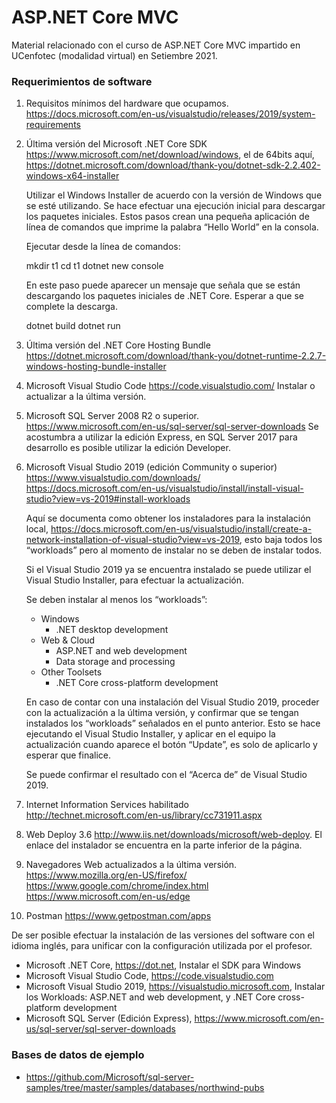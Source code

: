 # ASP.NET Core MVC
Material relacionado con el curso de ASP.NET Core MVC impartido en UCenfotec (modalidad virtual) en Setiembre 2021.

### Requerimientos de software
1.	Requisitos mínimos del hardware que ocupamos. 
	https://docs.microsoft.com/en-us/visualstudio/releases/2019/system-requirements
	
2.	Última versión del Microsoft .NET Core SDK
	https://www.microsoft.com/net/download/windows,  el de 64bits aquí, 
	https://dotnet.microsoft.com/download/thank-you/dotnet-sdk-2.2.402-windows-x64-installer
	
	Utilizar el Windows Installer de acuerdo con la versión de Windows que se esté utilizando.
	Se hace efectuar una ejecución inicial para descargar los paquetes iniciales. 
	Estos pasos crean una pequeña aplicación de línea de comandos que imprime la palabra “Hello World” en la consola. 
	
	Ejecutar desde la línea de comandos: 
	
	mkdir t1
	cd t1
	dotnet new console 

	En este paso puede aparecer un mensaje que señala que se están descargando los paquetes iniciales de .NET Core. 
	Esperar a que se complete la descarga.
		
	dotnet build
	dotnet run

3.	Última versión del .NET Core Hosting Bundle 
	https://dotnet.microsoft.com/download/thank-you/dotnet-runtime-2.2.7-windows-hosting-bundle-installer

4.	Microsoft Visual Studio Code 
	https://code.visualstudio.com/
	Instalar o actualizar a la última versión.
	
5.	Microsoft SQL Server 2008 R2 o superior. 
	https://www.microsoft.com/en-us/sql-server/sql-server-downloads
	Se acostumbra a utilizar la edición Express, en SQL Server 2017 para desarrollo es posible utilizar la edición Developer.	
	
6.	Microsoft Visual Studio 2019 (edición Community o superior) 
	https://www.visualstudio.com/downloads/
	https://docs.microsoft.com/en-us/visualstudio/install/install-visual-studio?view=vs-2019#install-workloads
	
	Aquí se documenta como obtener los instaladores para la instalación local, 
	https://docs.microsoft.com/en-us/visualstudio/install/create-a-network-installation-of-visual-studio?view=vs-2019, 
	esto baja todos los “workloads” pero al momento de instalar no se deben de instalar todos.
	
	Si el Visual Studio 2019 ya se encuentra instalado se puede utilizar el Visual Studio Installer, 
	para efectuar la actualización.

	Se deben instalar al menos los “workloads”: 
	- Windows 
		+ .NET desktop development
	- Web & Cloud 
		+ ASP.NET and web development
		+ Data storage and processing
	- Other Toolsets 
		+ .NET Core cross-platform development
		
	En caso de contar con una instalación del Visual Studio 2019, proceder con la actualización a la última versión, 
	y confirmar que se tengan instalados los “workloads” señalados en el punto anterior. Esto se hace ejecutando el 
	Visual Studio Installer, y aplicar en el equipo la actualización cuando aparece el botón “Update”, es solo de 
	aplicarlo y esperar que finalice.
 
	Se puede confirmar el resultado con el “Acerca de” de Visual Studio 2019.
	
7.	Internet Information Services habilitado 
	http://technet.microsoft.com/en-us/library/cc731911.aspx
	
8.	Web Deploy 3.6 
	http://www.iis.net/downloads/microsoft/web-deploy.  El enlace del instalador se encuentra en la parte inferior 
	de la página.
	
9.	Navegadores Web actualizados a la última versión. 
	https://www.mozilla.org/en-US/firefox/
	https://www.google.com/chrome/index.html
	https://www.microsoft.com/en-us/edge

10. Postman
	https://www.getpostman.com/apps	
	
De ser posible efectuar la instalación de las versiones del software con el idioma inglés, para unificar con la 
configuración utilizada por el profesor.


* Microsoft .NET Core, https://dot.net, Instalar el SDK para Windows
* Microsoft Visual Studio Code, https://code.visualstudio.com
* Microsoft Visual Studio 2019, https://visualstudio.microsoft.com, Instalar los Workloads: ASP.<span></span>NET and web development, y .NET Core cross-platform development
* Microsoft SQL Server (Edición Express), https://www.microsoft.com/en-us/sql-server/sql-server-downloads



### Bases de datos de ejemplo
* https://github.com/Microsoft/sql-server-samples/tree/master/samples/databases/northwind-pubs
